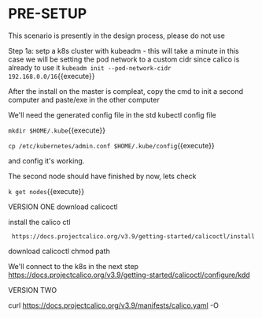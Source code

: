 # PRE-SETUP

This scenario is presently in the design process, please do not use

Step 1a: setp a k8s cluster with kubeadm - this will take a minute
in this case we will be setting the pod network to a custom cidr since calico is already to use it
`kubeadm init --pod-network-cidr 192.168.0.0/16`{{execute}}

After the install on the master is compleat, copy the cmd to init a second computer and paste/exe in the other computer

We'll need the generated config file in the std kubectl config file

`mkdir $HOME/.kube`{{execute}}

`cp /etc/kubernetes/admin.conf $HOME/.kube/config`{{execute}}

and config it's working.

The second node should have finished by now, lets check

`k get nodes`{{execute}}



VERSION ONE 
download calicoctl 

install the calico ctl
  
     https://docs.projectcalico.org/v3.9/getting-started/calicoctl/install 
  download calicoctl
  chmod
  path

We'll connect to the k8s in the next step
   https://docs.projectcalico.org/v3.9/getting-started/calicoctl/configure/kdd
   


   VERSION TWO

   curl https://docs.projectcalico.org/v3.9/manifests/calico.yaml -O